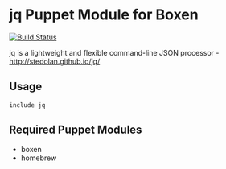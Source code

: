 # jq Puppet Module for Boxen

[![Build Status](https://travis-ci.org/boxen/puppet-jq.svg?branch=master)](https://travis-ci.org/boxen/puppet-jq)

jq is a lightweight and flexible command-line JSON processor - http://stedolan.github.io/jq/

## Usage

```puppet
include jq
```

## Required Puppet Modules

* boxen
* homebrew
